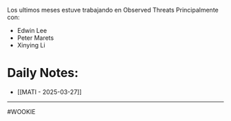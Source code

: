 Los ultimos meses estuve trabajando en Observed Threats
Principalmente con:
- Edwin Lee
- Peter Marets
- Xinying Li

# Daily Notes:
- [[MATI - 2025-03-27]]

---
#WOOKIE